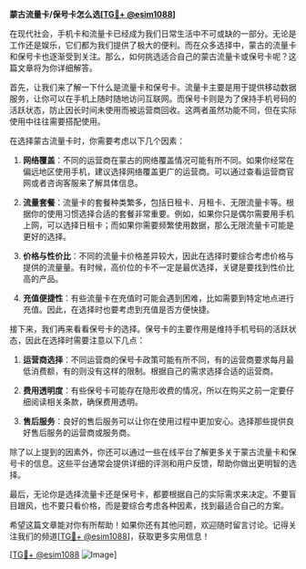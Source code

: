 **蒙古流量卡/保号卡怎么选[[TG💪+ @esim1088](https://t.me/s/esim1088)]**

在现代社会，手机卡和流量卡已经成为我们日常生活中不可或缺的一部分。无论是工作还是娱乐，它们都为我们提供了极大的便利。而在众多选择中，蒙古的流量卡和保号卡也逐渐受到关注。那么，如何挑选适合自己的蒙古流量卡或保号卡呢？这篇文章将为你详细解答。

首先，让我们来了解一下什么是流量卡和保号卡。流量卡主要是用于提供移动数据服务，让你可以在手机上随时随地访问互联网。而保号卡则是为了保持手机号码的活跃状态，防止因长时间未使用而被运营商回收。这两者虽然功能不同，但在实际使用中往往需要搭配使用。

在选择蒙古流量卡时，你需要考虑以下几个因素：

1. **网络覆盖**：不同的运营商在蒙古的网络覆盖情况可能有所不同。如果你经常在偏远地区使用手机，建议选择网络覆盖更广的运营商。可以通过查看运营商官网或者咨询客服来了解具体信息。

2. **流量套餐**：流量卡的套餐种类繁多，包括日租卡、月租卡、无限流量卡等。根据你的使用习惯选择合适的套餐非常重要。例如，如果你只是偶尔需要用手机上网，可以选择日租卡；而如果你需要频繁使用数据，那么无限流量卡可能是更好的选择。

3. **价格与性价比**：不同的流量卡价格差异较大，因此在选择时要综合考虑价格与提供的流量量。有时候，高价位的卡不一定是最优选择，关键是要找到性价比高的产品。

4. **充值便捷性**：有些流量卡在充值时可能会遇到困难，比如需要到特定地点进行充值。因此，在选择时也要考虑到充值是否方便快捷。

接下来，我们再来看看保号卡的选择。保号卡的主要作用是维持手机号码的活跃状态，因此在选择时需要注意以下几点：

1. **运营商选择**：不同运营商的保号卡政策可能有所不同，有的运营商要求每月最低消费额，有的则没有这样的限制。根据自己的需求选择合适的运营商。

2. **费用透明度**：有些保号卡可能存在隐形收费的情况，所以在购买之前一定要仔细阅读相关条款，确保费用透明。

3. **售后服务**：良好的售后服务可以让你在使用过程中更加安心。选择那些提供良好售后服务的运营商或服务商。

除了以上提到的因素外，你还可以通过一些在线平台了解更多关于蒙古流量卡和保号卡的信息。这些平台通常会提供详细的评测和用户反馈，帮助你做出更明智的选择。

最后，无论你是选择流量卡还是保号卡，都要根据自己的实际需求来决定。不要盲目跟风，也不要只看价格，而是要综合考虑各种因素，找到最适合自己的方案。

希望这篇文章能对你有所帮助！如果你还有其他问题，欢迎随时留言讨论。记得关注我们的频道[[TG💪+ @esim1088](https://t.me/s/esim1088)]，获取更多实用信息！

[[TG💪+ @esim1088](https://t.me/s/esim1088) ![Image](https://i.postimg.cc/4NQfJmqS/Snipaste-2025-05-13-00-14-12.png)]